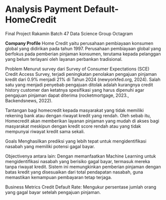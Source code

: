 # Analysis Payment Default-HomeCredit
Final Project Rakamin Batch 47 Data Science Group Octagram

****Company Profile****
Home Credit yaitu perusahaan pembiayaan konsumen global yang didirikan pada tahun 1997. 
Perusahaan pembiayaan global yang berfokus pada pemberian pinjaman konsumen, terutama kepada pelanggan yang belum terlayani oleh layanan perbankan tradisional.

Problem
Menurut survey dari Survey of Consumer Expectations (SCE) Credit Access Survey, terjadi peningkatan penolakan pengajuan pinjaman kredit dari 0.9% menjadi 21% di Tahun 2024 (newyorkfed.org, 2024). Salah satu yang menjadi penyebab pengajuan ditolak adalah kurangnya credit history customer dan ketatnya spesifikasi yang harus dipenuhi agar pengajuan pinjaman dapat diterima (rocketmortgage, 2023., Backendsnews, 2022). 

Tantangan bagi homecredit kepada masyarakat yang tidak memiliki rekening bank atau dengan riwayat kredit yang rendah.
Oleh sebab itu, Homecredit akan memberikan layanan pinjaman yang mudah di akses bagi masyarakat meskipun dengan kredit score rendah atau yang tidak mempunyai riwayat kredit sama sekali.

Goals
Menghasilkan prediksi yang lebih tepat untuk mengidentifikasi nasabah yang memiliki potensi gagal bayar.

Objectivenya antara lain:
Dengan memanfaatkan Machine Learning untuk mengidentifikasi nasabah yang berisiko gagal bayar, termasuk mereka tanpa riwayat kredit. Sistem ini memungkinkan pemberian pinjaman dengan batas kredit yang disesuaikan dari total pendapatan nasabah, guna memastikan kemampuan pembayaran tetap terjaga.

Business Metrics
Credit Default Rate: Mengukur persentase jumlah orang yang gagal bayar setelah pengajuan pinjaman.

